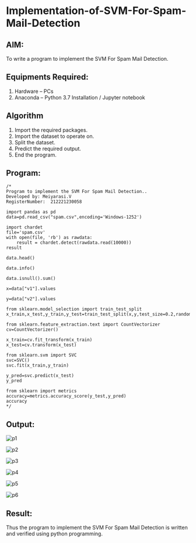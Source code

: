 # Implementation-of-SVM-For-Spam-Mail-Detection

## AIM:
To write a program to implement the SVM For Spam Mail Detection.

## Equipments Required:
1. Hardware – PCs
2. Anaconda – Python 3.7 Installation / Jupyter notebook

## Algorithm
1. Import the required packages.
2. Import the dataset to operate on.
3. Split the dataset.
4. Predict the required output.
5. End the program. 

## Program:
```
/*
Program to implement the SVM For Spam Mail Detection..
Developed by: Meiyarasi.V
RegisterNumber:  212221230058

import pandas as pd
data=pd.read_csv("spam.csv",encoding='Windows-1252')

import chardet
file='spam.csv'
with open(file, 'rb') as rawdata:
    result = chardet.detect(rawdata.read(10000))
result

data.head()

data.info()

data.isnull().sum()

x=data["v1"].values

y=data["v2"].values

from sklearn.model_selection import train_test_split
x_train,x_test,y_train,y_test=train_test_split(x,y,test_size=0.2,random_state=0)

from sklearn.feature_extraction.text import CountVectorizer 
cv=CountVectorizer()

x_train=cv.fit_transform(x_train)
x_test=cv.transform(x_test)

from sklearn.svm import SVC
svc=SVC()
svc.fit(x_train,y_train)

y_pred=svc.predict(x_test)
y_pred

from sklearn import metrics
accuracy=metrics.accuracy_score(y_test,y_pred)
accuracy
*/
```

## Output:

![p1](https://user-images.githubusercontent.com/94747031/203760640-cfad6efe-a694-45e4-acf6-35c2167dca43.png)

![p2](https://user-images.githubusercontent.com/94747031/203760987-ff9ea748-fd5c-41ca-98f0-4adfd963741c.png)


![p3](https://user-images.githubusercontent.com/94747031/203760751-0dfbe925-f505-480c-9bd1-9a4e1d0002b4.png)

![p4](https://user-images.githubusercontent.com/94747031/203760863-320a89cc-9e39-4249-82ad-875bd4bef18a.png)

![p5](https://user-images.githubusercontent.com/94747031/203760907-46b349c1-bedd-474f-a26d-b1d8956f8cb6.png)

![p6](https://user-images.githubusercontent.com/94747031/203760949-aee3c034-68cf-4be8-9978-636c3ea3d335.png)


## Result:
Thus the program to implement the SVM For Spam Mail Detection is written and verified using python programming.
